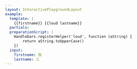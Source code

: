 ```yaml
---
layout: InteractivePlaygroundLayout
example:
  template: |
    {{firstname}} {{loud lastname}}
  partials:
  preparationScript: |
    Handlebars.registerHelper('loud', function (aString) {
        return aString.toUpperCase()
    })
  input:
    firstname: 张
    lastname: 三
---
```


<!--
 This page acts as entry-page for shared examples. The main goal or having such a page is that its URL does not
 change in order to keep old shared URLs valid.
-->
